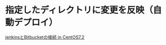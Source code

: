 # 指定したディレクトリに変更を反映（自動デプロイ）

[jenkinsとBitbucketの接続 in CentOS7.2](https://owani.net/2018/06/11/bitbucket/)
